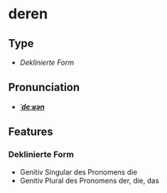 # deren
## Type
- _Deklinierte Form_
## Pronunciation
- **_[ˈdeːʁən](https://commons.wikimedia.org/wiki/File:De-deren.ogg)_**
## Features
### Deklinierte Form
-  Genitiv Singular des Pronomens die
-  Genitiv Plural des Pronomens der, die, das
